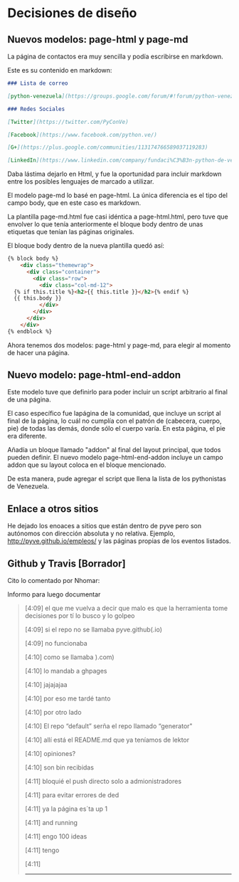 # Decisiones de diseño

## Nuevos modelos: page-html y page-md

La página de contactos era muy sencilla y podía escribirse en markdown.

Este es su contenido en markdown:

```markdown
### Lista de correo

[python-venezuela](https://groups.google.com/forum/#!forum/python-venezuela)

### Redes Sociales

[Twitter](https://twitter.com/PyConVe)

[Facebook](https://www.facebook.com/python.ve/)

[G+](https://plus.google.com/communities/113174766589037119283)

[LinkedIn](https://www.linkedin.com/company/fundaci%C3%B3n-python-de-venezuela?)
```

Daba lástima dejarlo en Html, y fue la oportunidad para incluir markdown entre
los posibles lenguajes de marcado a utilizar.

El modelo page-md lo basé en page-html. La única diferencia es el tipo del
campo body, que en este caso es markdown.

La plantilla page-md.html fue casi idéntica a page-html.html, pero tuve que
envolver lo que tenía anteriormente el bloque body dentro de unas etiquetas que
tenían las páginas originales.

El bloque body dentro de la nueva plantilla quedó así:

```markdown
{% block body %}
    <div class="themewrap">
      <div class="container">
        <div class="row">
          <div class="col-md-12">
  {% if this.title %}<h2>{{ this.title }}</h2>{% endif %}
  {{ this.body }}
          </div>
        </div>
      </div>
    </div>
{% endblock %}
```

Ahora tenemos dos modelos: page-html y page-md, para elegir al momento de hacer
una página.

## Nuevo modelo: page-html-end-addon

Este modelo tuve que definirlo para poder incluir un script arbitrario al final
de una página.

El caso específico fue lapágina de la comunidad, que incluye un script al final
de la página, lo cuál no cumplía con el patrón de (cabecera, cuerpo, pie) de
todas las demás, donde sólo el cuerpo varía. En esta página, el pie era
diferente.

Añadía un bloque llamado "addon" al final del layout principal, que todos pueden
definir. El nuevo modelo page-html-end-addon incluye un campo addon que su layout
coloca en el bloque mencionado.

De esta manera, pude agregar el script que llena la lista de los pythonistas de
Venezuela.

## Enlace a otros sitios

He dejado los enoaces a sitios que están dentro de pyve pero son autónomos con
dirección absoluta y no relativa. Ejemplo, http://pyve.github.io/empleos/ y
las páginas propias de los eventos listados.

## Github y Travis [Borrador]

Cito lo comentado por Nhomar:

Informo para luego documentar

> [4:09] 
> el que me vuelva a decir que malo es que la herramienta tome decisiones por tí lo busco y lo golpeo
> 
> [4:09] 
> si el repo no se llamaba pyve.github(.io)
> 
> [4:09] 
> no funcionaba
> 
> [4:10] 
> como se llamaba ).com)
> 
> [4:10] 
> lo mandab a ghpages
> 
> [4:10] 
> jajajajaa
> 
> [4:10] 
> por eso me tardé tanto
> 
> [4:10] 
> por otro lado
> 
> [4:10] 
> El repo “default” serña el repo llamado “generator"
> 
> [4:10] 
> allí está el README.md que ya teníamos de lektor
> 
> [4:10] 
> opiniones?
> 
> [4:10] 
> son bin recibidas
> 
> [4:11] 
> bloquié el push directo solo a admionistradores
> 
> [4:11] 
> para evitar errores de ded
> 
> [4:11] 
> ya la página es´ta up
> 1  
> 
> [4:11] 
> and running
> 
> [4:11] 
> engo 100 ideas
> 
> [4:11] 
> tengo
> 
> [4:11] 
> ***